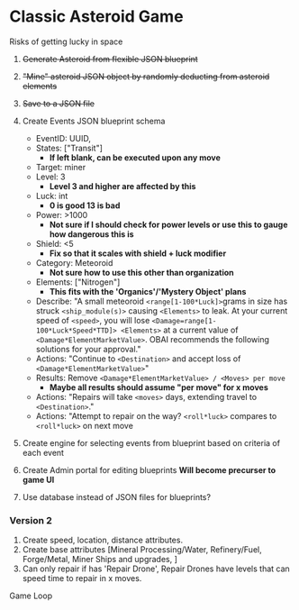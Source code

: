 # Classic Asteroid Game
Risks of getting lucky in space

1. ~~Generate Asteroid from flexible JSON blueprint~~
2. ~~"Mine" asteroid JSON object by randomly deducting from asteroid elements~~
3. ~~Save to a JSON file~~
4. Create Events JSON blueprint schema

    * EventID: UUID,
    * States: ["Transit"] 
        * **If left blank, can be executed upon any move**
    * Target: miner
    * Level: 3 
        * **Level 3 and higher are affected by this**
    * Luck: int 
        * **0 is good 13 is bad**
    * Power: >1000
        * **Not sure if I should check for power levels or use this to gauge how dangerous this is**
    * Shield: <5 
        * **Fix so that it scales with shield + luck modifier**
    * Category: Meteoroid
        * **Not sure how to use this other than organization**
    * Elements: ["Nitrogen"]
        * **This fits with the 'Organics'/'Mystery Object' plans**
    * Describe: "A small meteoroid `<range[1-100*Luck]>`grams in size has struck `<ship_module(s)>` causing `<Elements>` to leak.  At your current speed of `<speed>`, you will lose `<Damage=range[1-100*Luck*Speed*TTD]> <Elements>` at a current value of `<Damage*ElementMarketValue>`.  OBAI recommends the following solutions for your approval."
    * Actions: "Continue to `<Destination>` and accept loss of `<Damage*ElementMarketValue>`"
    * Results: Remove `<Damage*ElementMarketValue> / <Moves> per move`
        * **Maybe all results should assume "per move" for x moves**
    * Actions: "Repairs will take `<moves>` days, extending travel to `<Destination>`."
    * Actions: "Attempt to repair on the way? `<roll*luck>` compares to `<roll*luck>` on next move 
6. Create engine for selecting events from blueprint based on criteria of each event
7. Create Admin portal for editing blueprints **Will become precurser to game UI**
8. Use database instead of JSON files for blueprints?

### Version 2
1. Create speed, location, distance attributes.
1. Create base attributes [Mineral Processing/Water, Refinery/Fuel, Forge/Metal, Miner Ships and upgrades, ]
1. Can only repair if has 'Repair Drone', Repair Drones have levels that can speed time to repair in x moves.

Game Loop
